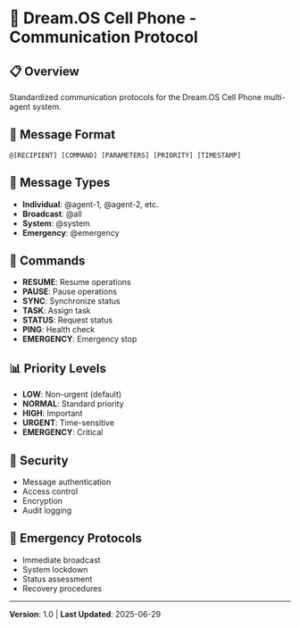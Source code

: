 # 📡 Dream.OS Cell Phone - Communication Protocol

## 📋 Overview
Standardized communication protocols for the Dream.OS Cell Phone multi-agent system.

## 🎯 Message Format
```
@[RECIPIENT] [COMMAND] [PARAMETERS] [PRIORITY] [TIMESTAMP]
```

## 📡 Message Types
- **Individual**: @agent-1, @agent-2, etc.
- **Broadcast**: @all
- **System**: @system
- **Emergency**: @emergency

## 🔄 Commands
- **RESUME**: Resume operations
- **PAUSE**: Pause operations
- **SYNC**: Synchronize status
- **TASK**: Assign task
- **STATUS**: Request status
- **PING**: Health check
- **EMERGENCY**: Emergency stop

## 📊 Priority Levels
- **LOW**: Non-urgent (default)
- **NORMAL**: Standard priority
- **HIGH**: Important
- **URGENT**: Time-sensitive
- **EMERGENCY**: Critical

## 🔐 Security
- Message authentication
- Access control
- Encryption
- Audit logging

## 🚨 Emergency Protocols
- Immediate broadcast
- System lockdown
- Status assessment
- Recovery procedures

---
**Version**: 1.0 | **Last Updated**: 2025-06-29
